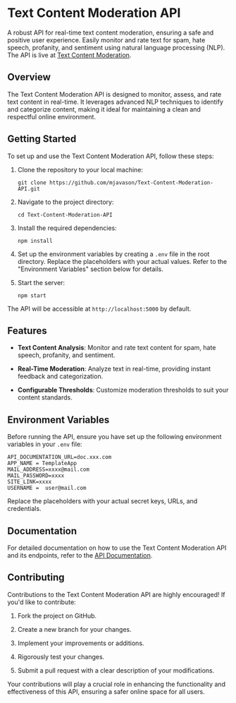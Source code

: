 # Text Content Moderation API

A robust API for real-time text content moderation, ensuring a safe and positive user experience. Easily monitor and rate text for spam, hate speech, profanity, and sentiment using natural language processing (NLP). The API is live at [Text Content Moderation](https://text-content-moderation.onrender.com).

## Overview

The Text Content Moderation API is designed to monitor, assess, and rate text content in real-time. It leverages advanced NLP techniques to identify and categorize content, making it ideal for maintaining a clean and respectful online environment.

## Getting Started

To set up and use the Text Content Moderation API, follow these steps:

1. Clone the repository to your local machine:

   ```shell
   git clone https://github.com/mjavason/Text-Content-Moderation-API.git
   ```

2. Navigate to the project directory:

   ```shell
   cd Text-Content-Moderation-API
   ```

3. Install the required dependencies:

   ```shell
   npm install
   ```

4. Set up the environment variables by creating a `.env` file in the root directory. Replace the placeholders with your actual values. Refer to the "Environment Variables" section below for details.

5. Start the server:

   ```shell
   npm start
   ```

The API will be accessible at `http://localhost:5000` by default.

## Features

- **Text Content Analysis**: Monitor and rate text content for spam, hate speech, profanity, and sentiment.
  
- **Real-Time Moderation**: Analyze text in real-time, providing instant feedback and categorization.

- **Configurable Thresholds**: Customize moderation thresholds to suit your content standards.

## Environment Variables

Before running the API, ensure you have set up the following environment variables in your `.env` file:

```env
API_DOCUMENTATION_URL=doc.xxx.com
APP_NAME = TemplateApp
MAIL_ADDRESS=xxxx@mail.com
MAIL_PASSWORD=xxxx
SITE_LINK=xxxx
USERNAME =  user@mail.com
```

Replace the placeholders with your actual secret keys, URLs, and credentials.

## Documentation

For detailed documentation on how to use the Text Content Moderation API and its endpoints, refer to the [API Documentation](https://documenter.getpostman.com/view/29278179/2s9YJgVMFA).

## Contributing

Contributions to the Text Content Moderation API are highly encouraged! If you'd like to contribute:

1. Fork the project on GitHub.

2. Create a new branch for your changes.

3. Implement your improvements or additions.

4. Rigorously test your changes.

5. Submit a pull request with a clear description of your modifications.

Your contributions will play a crucial role in enhancing the functionality and effectiveness of this API, ensuring a safer online space for all users.

